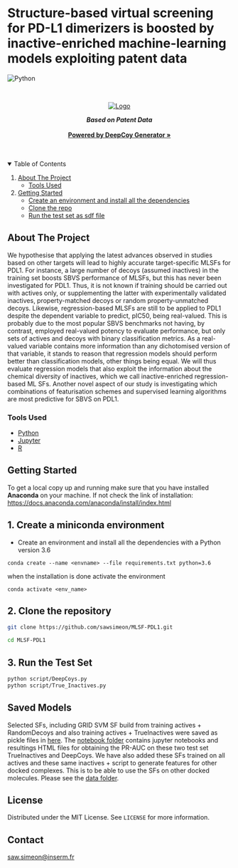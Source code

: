# Structure-based virtual screening for PD-L1 dimerizers is boosted by inactive-enriched machine-learning models exploiting patent data

<!--
*** Thanks for checking out the Best-README-Template. If you have a suggestion
*** that would make this better, please fork the repo and create a pull request
*** or simply open an issue with the tag "enhancement".
*** Thanks again! Now go create something AMAZING! :D
-->


<!-- PROJECT SHIELDS -->
<!--
*** I'm using markdown "reference style" links for readability.
*** Reference links are enclosed in brackets [ ] instead of parentheses ( ).
*** See the bottom of this document for the declaration of the reference variables
*** for contributors-url, forks-url, etc. This is an optional, concise syntax you may use.
*** https://www.markdownguide.org/basic-syntax/#reference-style-links
-->
![Python][python-shield]


<!-- PROJECT LOGO -->
<br />
<p align="center">
  <a href="https://github.com/othneildrew/Best-README-Template">
    <img src="https://github.com/sawsimeon/MLSF-PDL1/blob/main/MLSF_PDL1_logo.png.png" alt="Logo" >
  </a>


  <p align="center">
    <span style="font-weight:bold; font-style:italic">Based on Patent Data </span> 
    <br />
    <br>
    <a href="https://academic.oup.com/bioinformatics/article/37/15/2134/6126797"><strong>Powered by DeepCoy Generator »</strong></a><br>
    <br />
    <br />

  </p>
</p>



<!-- TABLE OF CONTENTS -->
<details open="open">
  <summary>Table of Contents</summary>
  <ol>
    <li>
      <a href="#about-the-project">About The Project</a>
      <ul>
        <li><a href="#tools-used">Tools Used</a></li>
      </ul>
    </li>
    <li>
      <a href="#getting-started">Getting Started</a>
      <ul>
        <li><a href="#conda">Create an environment and install all the dependencies</a></li>
        <li><a href="#clone">Clone the repo</a></li>
        <li><a href="#Running">Run the test set as sdf file</a></li>
      </ul>
    </li>
</details>



<!-- ABOUT THE PROJECT -->
## About The Project
We hypothesise that applying the latest advances observed in studies based on other targets will lead to highly accurate target-specific MLSFs for PDL1. For instance, a large number of decoys (assumed inactives) in the training set boosts SBVS performance of MLSFs, but this has never been investigated for PDL1. Thus, it is not known if training should be carried out with actives only, or supplementing the latter with experimentally validated inactives, property-matched decoys or random property-unmatched decoys. Likewise, regression-based MLSFs are still to be applied to PDL1 despite the dependent variable to predict, pIC50, being real-valued. This is probably due to the most popular SBVS benchmarks not having, by contrast, employed real-valued potency to evaluate performance, but only sets of actives and decoys with binary classification metrics. As a real-valued variable contains more information than any dichotomised version of that variable, it stands to reason that regression models should perform better than classification models, other things being equal. We will thus evaluate regression models that also exploit the information about the chemical diversity of inactives, which we call inactive-enriched regression-based ML SFs. Another novel aspect of our study is investigating which combinations of featurisation schemes and supervised learning algorithms are most predictive for SBVS on PDL1. 

### Tools Used

* [Python](https://www.python.org/)
* [Jupyter](https://jupyter.org/)
* [R](https://www.r-project.org/)




<!-- GETTING STARTED -->
## Getting Started

To get a local copy up and running make sure that you have installed **Anaconda** on your machine. If not check the link of installation: https://docs.anaconda.com/anaconda/install/index.html 

## 1. <span id="conda">Create a miniconda environment</span> 
* Create an environment and install all the dependencies with a Python version 3.6

```{sh}
conda create --name <envname> --file requirements.txt python=3.6
```
when the installation is done activate the environment
```{sh}
conda activate <env_name>
```

## 2. <span id="clone">Clone the repository</span>  

  ```sh
  git clone https://github.com/sawsimeon/MLSF-PDL1.git
  
  cd MLSF-PDL1
  ```

## 3. <span id="Running">Run the Test Set</span>
   ```sh
   python script/DeepCoys.py
   python script/True_Inactives.py
   ```

## Saved Models
  
Selected SFs, including GRID SVM SF build from training actives + RandomDecoys and also training actives + TrueInactives were saved as pickle files in [here](https://github.com/sawsimeon/MLSF-PDL1/tree/main/models). The [notebook folder](https://github.com/sawsimeon/MLSF-PDL1/tree/main/notebooks) contains jupyter notebooks and resultings HTML files for obtaining the PR-AUC on these two test set TrueInactives and DeepCoys. We have also added these SFs trained on all actives and these same inactives + script to generate features for other docked complexes. This is to be able to use the SFs on other docked molecules. Please see the [data folder](https://github.com/sawsimeon/MLSF-PDL1/tree/main/data).  


<!-- LICENSE -->
## License

Distributed under the MIT License. See `LICENSE` for more information.



<!-- CONTACT -->
## Contact


saw.simeon@inserm.fr






<!-- MARKDOWN LINKS & IMAGES -->
<!-- https://www.markdownguide.org/basic-syntax/#reference-style-links -->
[python-shield]:https://img.shields.io/badge/Python-3.6-blue?style=for-the-badge&logo=python
[license-shield]: https://img.shields.io/badge/django-3.0.3-blue?style=for-the-badge&logo=django
[license-url]: https://www.djangoproject.com/
[linkedin-shield]:https://img.shields.io/badge/Bootstrap-4-blue?style=for-the-badge&logo=bootstrap
[linkedin-url]: https://getbootstrap.com/
[jquery]: https://img.shields.io/badge/jquery-blue?style=for-the-badge&logo=jquery
[jquery-url]: https://jquery.com/
[product-screenshot]: images/screenshot.png
